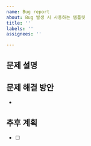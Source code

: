 ```yaml
---
name: Bug report
about: Bug 발생 시 사용하는 템플릿
title: ''
labels: ''
assignees: ''

---
```


## 문제 설명
>
## 문제 해결 방안
- 
## 추후 계획
- [ ]
